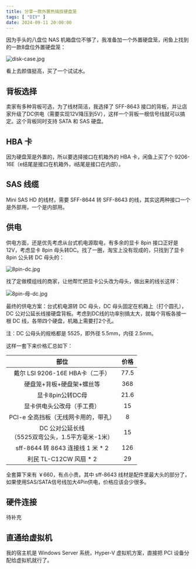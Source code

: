 ```yaml
---
title: 分享一款外置热插拔硬盘笼
tags: [ "DIY" ]
date: 2024-09-11 20:00:00
---
```


因为手头的八盘位 NAS 机箱盘位不够了，我准备加一个外置硬盘笼，闲鱼上找到的一款8盘位外置硬盘笼：

![disk-case.jpg](disk-case.jpg)

看上去颜值挺高，买了一个试试水。

## 背板选择

卖家有多种背板可选，为了线材简洁，我选择了 SFF-8643 接口的背板，并让店家升级了DC供电（需要实现12V降压到5V），这样一个背板一根信号线就可以搞定。这个背板同时支持
SATA 和 SAS 硬盘。

## HBA 卡

因为硬盘笼是外置的，所以要选择接口在机箱外的 HBA 卡，闲鱼上买了个 9206-16E（e结尾是接口在机箱外，i结尾是接口在内部）。

## SAS 线缆

Mini SAS HD 的线材，需要 SFF-8644 转 SFF-8643 的线，其实这两种接口一个是外部用，一个是内部用。

## 供电

供电方面，还是优先考虑从台式机电源取电，有多余的显卡 8pin 接口正好是 12V，考虑显卡 8pin 母头转DC。找了一圈，淘宝上没有现成的，只找到了显卡8pin
公头转 DC 母头的：

![8pin-dc.jpg](8pin-dc.jpg)

找了定做模组线的商家，让他帮忙把显卡公头改为母头，做出来的线长这样：

![8pin-母-dc.jpg](8pin-母-dc.jpg)

最终的供电方案：台式机电源转 DC 母头，DC 母头固定在机箱上（打个圆孔），DC 公对公延长线接硬盘背板。考虑到DC线的功率别搞太大，就每个背板各接一根
DC 线，各带四个硬盘，机箱上需要打2个孔。

注：DC 公母头的规格都是 5525，即外径 5.5mm，内径 2.5mm。

这样一套下来价格汇总如下：

|                 部位                 |  价格  |
|:----------------------------------:|:----:|
|      戴尔 LSI 9206-16E HBA卡（二手）      | 77.5 |
|           硬盘笼+背板+硬盘架+螺丝等           | 368  |
|            显卡8pin公转DC母             | 21.6 |
|           显卡供电头公改母（手工费）            |  15  |
|       PCI-e 全高挡板（无线网卡用的，带孔）        |  8   |
| DC 公对公延长线<br>（5525双弯公头，1.5平方毫米-1米） |  15  |
|    sff-8644 转 8643 连接线 1 米 * 2     | 126  |
|         利民 TL-C12CW 风扇 * 2         |  29  |

全套算下来有 ￥660，有点小贵。其中 sff-8643 线材是配件里最大头的部分了，如果使用SAS/SATA信号线加大4Pin供电，价格应该会少很多。

## 硬件连接

待补充

## 直通给虚拟机

我的宿主机是 Windows Server 系统，Hyper-V 虚拟机方案，直接把 PCI 设备分配给虚拟机就行了。